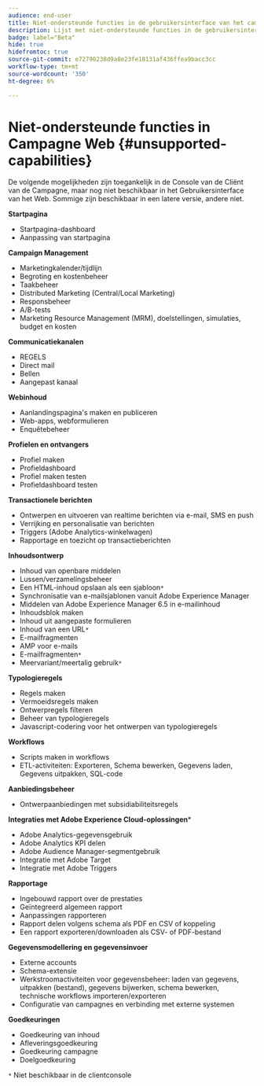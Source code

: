 ```yaml
---
audience: end-user
title: Niet-ondersteunde functies in de gebruikersinterface van het campagneweb
description: Lijst met niet-ondersteunde functies in de gebruikersinterface van het campagneweb
badge: label="Beta"
hide: true
hidefromtoc: true
source-git-commit: e72790238d9a8e23fe18131af436ffea9bacc3cc
workflow-type: tm+mt
source-wordcount: '350'
ht-degree: 6%

---
```



# Niet-ondersteunde functies in Campagne Web {#unsupported-capabilities}

De volgende mogelijkheden zijn toegankelijk in de Console van de Cliënt van de Campagne, maar nog niet beschikbaar in het Gebruikersinterface van het Web. Sommige zijn beschikbaar in een latere versie, andere niet.

**Startpagina**

* Startpagina-dashboard
* Aanpassing van startpagina

**Campaign Management**

* Marketingkalender/tijdlijn
* Begroting en kostenbeheer
* Taakbeheer
* Distributed Marketing (Central/Local Marketing)
* Responsbeheer
* A/B-tests
* Marketing Resource Management (MRM), doelstellingen, simulaties, budget en kosten

**Communicatiekanalen**

* REGELS
* Direct mail
* Bellen
* Aangepast kanaal

**Webinhoud**

* Aanlandingspagina&#39;s maken en publiceren
* Web-apps, webformulieren
* Enquêtebeheer

**Profielen en ontvangers**

* Profiel maken
* Profieldashboard
* Profiel maken testen
* Profieldashboard testen

**Transactionele berichten**

* Ontwerpen en uitvoeren van realtime berichten via e-mail, SMS en push
* Verrijking en personalisatie van berichten
* Triggers (Adobe Analytics-winkelwagen)
* Rapportage en toezicht op transactieberichten

**Inhoudsontwerp**

* Inhoud van openbare middelen
* Lussen/verzamelingsbeheer
* Een HTML-inhoud opslaan als een sjabloon`*`
* Synchronisatie van e-mailsjablonen vanuit Adobe Experience Manager
* Middelen van Adobe Experience Manager 6.5 in e-mailinhoud
* Inhoudsblok maken
* Inhoud uit aangepaste formulieren
* Inhoud van een URL`*`
* E-mailfragmenten
* AMP voor e-mails
* E-mailfragmenten`*`
* Meervariant/meertalig gebruik`*`

**Typologieregels**

* Regels maken
* Vermoeidsregels maken
* Ontwerpregels filteren
* Beheer van typologieregels
* Javascript-codering voor het ontwerpen van typologieregels

**Workflows**

* Scripts maken in workflows
* ETL-activiteiten: Exporteren, Schema bewerken, Gegevens laden, Gegevens uitpakken, SQL-code

**Aanbiedingsbeheer**

* Ontwerpaanbiedingen met subsidiabiliteitsregels

**Integraties met Adobe Experience Cloud-oplossingen***

* Adobe Analytics-gegevensgebruik
* Adobe Analytics KPI delen
* Adobe Audience Manager-segmentgebruik
* Integratie met Adobe Target
* Integratie met Adobe Triggers

**Rapportage**

* Ingebouwd rapport over de prestaties
* Geïntegreerd algemeen rapport
* Aanpassingen rapporteren
* Rapport delen volgens schema als PDF en CSV of koppeling
* Een rapport exporteren/downloaden als CSV- of PDF-bestand

**Gegevensmodellering en gegevensinvoer**

* Externe accounts
* Schema-extensie
* Werkstroomactiviteiten voor gegevensbeheer: laden van gegevens, uitpakken (bestand), gegevens bijwerken, schema bewerken, technische workflows importeren/exporteren
* Configuratie van campagnes en verbinding met externe systemen

**Goedkeuringen**

* Goedkeuring van inhoud
* Afleveringsgoedkeuring
* Goedkeuring campagne
* Doelgoedkeuring


`*` Niet beschikbaar in de clientconsole
